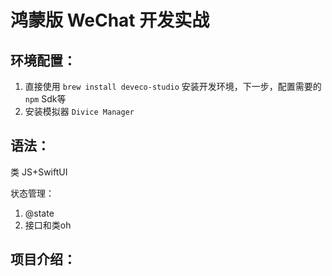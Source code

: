 
# 鸿蒙版 WeChat 开发实战

## 环境配置：
1. 直接使用 `brew install deveco-studio` 安装开发环境，下一步，配置需要的 `npm` Sdk等
2. 安装模拟器 `Divice Manager` 

## 语法：
类 JS+SwiftUI

状态管理：
1. @state 
2. 接口和类oh

## 项目介绍：